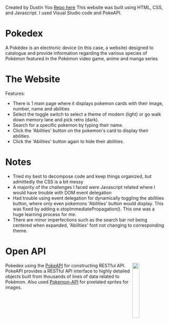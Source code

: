 Created by Dustin Yoo
[Repo here](https://github.com/dusyoo/Pokedex)
This website was built using HTML, CSS, and Javascript. I used Visual Studio code and PokeAPI.

# Pokedex

A Pokédex is an electronic device (in this case, a website) designed to catalogue and provide information regarding the various species of Pokémon featured in the Pokémon video game, anime and manga series

# The Website

Features:

- There is 1 main page where it displays pokemon cards with their image, number, name and abilities
- Select the toggle switch to select a theme of modern (light) or go walk down memory lane and pick retro (dark).
- Search for a specific pokemon by typing their name.
- Click the 'Abilities' button on the pokemon's card to display their abilities.
- Click the 'Abilities' button again to hide their abilities.

# Notes

- Tried my best to decompose code and keep things organized, but admittedly the CSS is a bit messy
- A majority of the challenges I faced were Javascript related where I would have trouble with DOM event delegation
- Had trouble using event delegation for dynamically toggling the abilities button, where only even pokemons 'Abilities' button would display. This was fixed by adding e.stopImmediatePropagation(). This one was a huge learning process for me.
- There are minor imperfections such as the search bar not being centered when expanded, 'Abilities' font not changing to corresponding theme.

# Open API

<img src="https://user-images.githubusercontent.com/24237865/83422649-d1b1d980-a464-11ea-8c91-a24fdf89cd6b.png" align="right" width="21%"/>

Pokedex using the [PokeAPI](https://pokeapi.co/) for constructing RESTful API.
PokeAPI provides a RESTful API interface to highly detailed objects built from thousands of lines of data related to Pokémon.
Also used [Pokemon-API](https://purukitto.github.io/pokemon-api/) for pixelated sprites for images.
